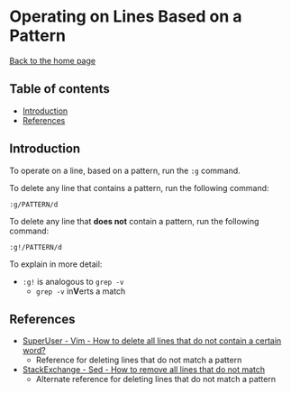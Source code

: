 Operating on Lines Based on a Pattern
=====================================

[Back to the home page](README.md)

Table of contents
-----------------

- [Introduction](#introduction)
- [References](#references)

Introduction
------------

To operate on a line, based on a pattern, run the `:g` command.

To delete any line that contains a pattern, run the following command:

```
:g/PATTERN/d
```

To delete any line that **does not** contain a pattern, run the following command:

```
:g!/PATTERN/d
```

To explain in more detail:

- `:g!` is analogous to `grep -v`
    - `grep -v` in**V**erts a match

References
----------

- [SuperUser - Vim - How to delete all lines that do not contain a certain word?](https://superuser.com/questions/265085/how-to-delete-all-lines-that-do-not-contain-a-certain-word-in-vim)
    - Reference for deleting lines that do not match a pattern
- [StackExchange - Sed - How to remove all lines that do not match](https://unix.stackexchange.com/questions/223897/sed-how-to-remove-all-lines-that-do-not-match/223899)
    - Alternate reference for deleting lines that do not match a pattern

